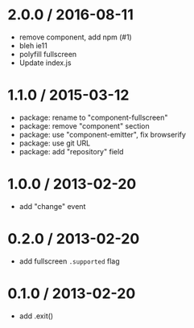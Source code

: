 
2.0.0 / 2016-08-11
==================

  * remove component, add npm (#1)
  * bleh ie11
  * polyfill fullscreen
  * Update index.js

1.1.0 / 2015-03-12
==================

  * package: rename to "component-fullscreen"
  * package: remove "component" section
  * package: use "component-emitter", fix browserify
  * package: use git URL
  * package: add "repository" field

1.0.0 / 2013-02-20
==================

  * add "change" event

0.2.0 / 2013-02-20
==================

  * add fullscreen `.supported` flag

0.1.0 / 2013-02-20
==================

  * add .exit()
